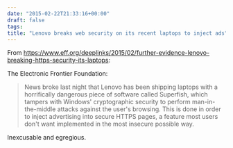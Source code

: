 ```yaml
---
date: "2015-02-22T21:33:16+00:00"
draft: false
tags: 
title: "Lenovo breaks web security on its recent laptops to inject ads"
---
```

From https://www.eff.org/deeplinks/2015/02/further-evidence-lenovo-breaking-https-security-its-laptops:

The Electronic Frontier Foundation:

>News broke last night that Lenovo has been shipping laptops with a horrifically dangerous piece of software called Superfish, which tampers with Windows' cryptographic security to perform man-in-the-middle attacks against the user's browsing. This is done in order to inject advertising into secure HTTPS pages, a feature most users don't want implemented in the most insecure possible way.

Inexcusable and egregious.